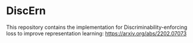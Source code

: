 # DiscErn
This repository contains  the implementation for Discriminability-enforcing loss to improve representation learning: https://arxiv.org/abs/2202.07073
